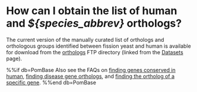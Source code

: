 # How can I obtain the list of human and *${species_abbrev}* orthologs?
<!-- pombase_categories: Finding data,Genome statistics and lists,Orthology -->

The current version of the manually curated list of orthologs and
orthologous groups identified between fission yeast and human is
available for download from the
[orthologs](https://www.pombase.org/data/orthologs/) FTP directory (linked from
the [Datasets](/datasets) page).

%%if db=PomBase
Also see the FAQs on
[finding genes conserved in human](/faq/how-can-i-find-all-s.-pombe-genes-are-conserved-human),
[finding disease gene orthologs](/faq/how-can-i-find-s.-pombe-genes-associated-human-disease),
and [finding the ortholog of a specific gene](/faq/how-can-i-find-s.-pombe-ortholog-s-human-gene).
%%end db=PomBase
